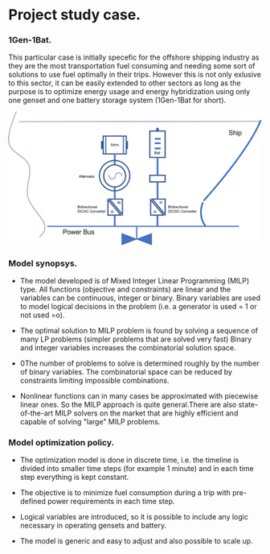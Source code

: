 Project study case.
====================

### 1Gen-1Bat.

This particular case is initially specefic for the offshore shipping industry as they are the most transportation fuel consuming and needing some sort of solutions to use fuel optimally in their trips. However this is not only exlusive to this sector, it can be easily extended to other sectors as long as the purpose is to optimize energy usage and energy hybridization using only one genset and one battery storage system (1Gen-1Bat for short).

![Screenshot](img/Hybrid_System.png)


### Model synopsys.

- The model developed is of Mixed Integer Linear Programming (MILP)
type. All functions (objective and constraints) are linear and the variables can be continuous, integer or binary. Binary variables are used to model logical decisions in the problem (i.e. a generator is used = 1 or not used =o).

- The optimal solution to MILP problem is found by solving a sequence of
many LP problems (simpler problems that are solved very fast) Binary and integer variables increases the combinatorial solution space.

- 0The number of problems to solve is determined roughly by the number of binary variables. The combinatorial space can be reduced by constraints limiting impossible combinations.

- Nonlinear functions can in many cases be approximated with piecewise linear ones. So the MILP approach is quite general.There are also state-of-the-art MILP solvers on the market that are highly efficient and capable of solving "large" MILP problems.

### Model optimization policy. 

- The optimization model is done in discrete time, i.e. the timeline is divided into smaller time steps (for example 1 minute) and in each time step everything is kept constant.

- The objective is to minimize fuel consumption during a trip with pre-defined power requirements in each time step.

- Logical variables are introduced, so it is possible to include any logic necessary in operating gensets and battery.
- The model is generic and easy to adjust and also possible to scale up.